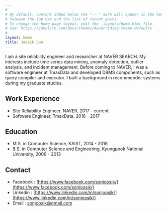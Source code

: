 ```yaml
---
#
# By default, content added below the "---" mark will appear in the home page
# between the top bar and the list of recent posts.
# To change the home page layout, edit the _layouts/home.html file.
# See: https://jekyllrb.com/docs/themes/#overriding-theme-defaults
#
layout: home
title: Joosik Son
---
```


I am a site reliability engineer and researcher at NAVER SEARCH. My interests include time series data mining, anomaly detection, outlier analysis, and incident management. Before coming to NAVER, I was a software engineer at TmaxData and developed DBMS components, such as query compiler and executor.  I built a background in recommender systems during my graduate studies.

## Work Experience
* Site Reliability Engineer, NAVER, 2017 - current
* Software Engineer, TmaxData, 2016 - 2017

## Education
* M.S. in Computer Science, KAIST, 2014 - 2016
* B.S. in Computer Science and Engineering, Kyungpook National University, 2006 - 2013

## Contact
* Facebook : [https://www.facebook.com/sonjoosik/](https://www.facebook.com/sonjoosik/)
* Linkedin : [https://www.linkedin.com/in/sonjoosik/](https://www.linkedin.com/in/sonjoosik/)
* Email : [sonjoosik@gmail.com](mailto://sonjoosik@gmail.com)
